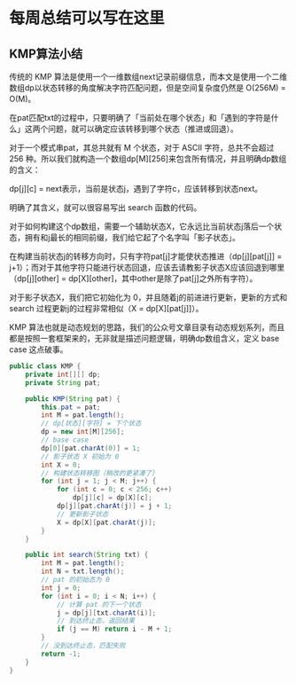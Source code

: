 # 每周总结可以写在这里

## KMP算法小结
传统的 KMP 算法是使用一个一维数组next记录前缀信息，而本文是使用一个二维数组dp以状态转移的角度解决字符匹配问题，但是空间复杂度仍然是 O(256M) = O(M)。

在pat匹配txt的过程中，只要明确了「当前处在哪个状态」和「遇到的字符是什么」这两个问题，就可以确定应该转移到哪个状态（推进或回退）。

对于一个模式串pat，其总共就有 M 个状态，对于 ASCII 字符，总共不会超过 256 种。所以我们就构造一个数组dp[M][256]来包含所有情况，并且明确dp数组的含义：

dp[j][c] = next表示，当前是状态j，遇到了字符c，应该转移到状态next。

明确了其含义，就可以很容易写出 search 函数的代码。

对于如何构建这个dp数组，需要一个辅助状态X，它永远比当前状态j落后一个状态，拥有和j最长的相同前缀，我们给它起了个名字叫「影子状态」。

在构建当前状态j的转移方向时，只有字符pat[j]才能使状态推进（dp[j][pat[j]] = j+1）；而对于其他字符只能进行状态回退，应该去请教影子状态X应该回退到哪里（dp[j][other] = dp[X][other]，其中other是除了pat[j]之外所有字符）。

对于影子状态X，我们把它初始化为 0，并且随着j的前进进行更新，更新的方式和 search 过程更新j的过程非常相似（X = dp[X][pat[j]]）。

KMP 算法也就是动态规划的思路，我们的公众号文章目录有动态规划系列，而且都是按照一套框架来的，无非就是描述问题逻辑，明确dp数组含义，定义 base case 这点破事。

```java
public class KMP {
    private int[][] dp;
    private String pat;

    public KMP(String pat) {
        this.pat = pat;
        int M = pat.length();
        // dp[状态][字符] = 下个状态
        dp = new int[M][256];
        // base case
        dp[0][pat.charAt(0)] = 1;
        // 影子状态 X 初始为 0
        int X = 0;
        // 构建状态转移图（稍改的更紧凑了）
        for (int j = 1; j < M; j++) {
            for (int c = 0; c < 256; c++)
                dp[j][c] = dp[X][c];
            dp[j][pat.charAt(j)] = j + 1;
            // 更新影子状态
            X = dp[X][pat.charAt(j)];
        }
    }

    public int search(String txt) {
        int M = pat.length();
        int N = txt.length();
        // pat 的初始态为 0
        int j = 0;
        for (int i = 0; i < N; i++) {
            // 计算 pat 的下一个状态
            j = dp[j][txt.charAt(i)];
            // 到达终止态，返回结果
            if (j == M) return i - M + 1;
        }
        // 没到达终止态，匹配失败
        return -1;
    }
}
```